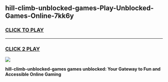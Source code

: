 
## hill-climb-unblocked-games-Play-Unblocked-Games-Online-7kk6y
<h3>
<a href="https://premium76.site?title=hill-climb-unblocked-games&ref=24A">CLICK TO PLAY</a></h3>
<hr>

<h3>
<a href="https://premium76.site?title=hill-climb-unblocked-games&ref=24A">CLICK 2 PLAY</a>
  
</h3>

<a href="https://premium76.site?title=hill-climb-unblocked-games&ref=24A"><img src="https://clearcache.store/games.png"></a>


**hill-climb-unblocked-games games unblocked: Your Gateway to Fun and Accessible Online Gaming**
